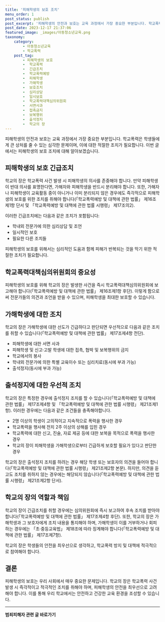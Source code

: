 ```yaml
---
title: '피해학생의 보호 조치'
menu_order: 1
post_status: publish
post_excerpt: '피해학생의 안전과 보호는 교육 과정에서 가장 중요한 부분입니다. 학교폭력은 학생들에게 큰 상처를 줄 수 있는 심각한 문제이며, 이에 대한 적절한 조치가 필요합니다. 이번 글에서는 피해학생의 보호 조치에 대해 알아보겠습니다.'
post_date: 2023-12-17 21:37:06
featured_image: _images/아동청소년교육.png
taxonomy:
    category:
        - 아동청소년교육
        - 학교폭력
    post_tag:
        - 피해학생의 보호
        -  학교폭력
        -  긴급조치
        -  학교폭력예방
        -  피해학생
        -  가해학생
        -  보호조치
        -  심리상담
        -  일시보호
        -  학교폭력대책심의위원회
        -  서면사과
        -  접촉금지
        -  보복행위
        -  출석정지
        -  학교의 장
---
```



피해학생의 안전과 보호는 교육 과정에서 가장 중요한 부분입니다. 학교폭력은 학생들에게 큰 상처를 줄 수 있는 심각한 문제이며, 이에 대한 적절한 조치가 필요합니다. 이번 글에서는 피해학생의 보호 조치에 대해 알아보겠습니다.

## 피해학생의 보호 긴급조치

학교의 장은 학교폭력 사건 발생 시 피해학생의 의사를 존중해야 합니다. 만약 피해학생이 반대 의사를 표명한다면, 가해자와 피해학생을 반드시 분리해야 합니다. 또한, 가해자나 피해학생이 교육활동 중이 아니거나 이미 분리되지 않은 경우에도 즉각적으로 피해학생의 보호를 위한 조치를 취해야 합니다(「학교폭력예방 및 대책에 관한 법률」 제16조제1항 단서 및 「학교폭력예방 및 대책에 관한 법률 시행령」 제17조의2).

이러한 긴급조치에는 다음과 같은 조치가 포함됩니다:

- 학내외 전문가에 의한 심리상담 및 조언
- 일시적인 보호
- 필요한 다른 조치들

피해학생의 보호를 위해서는 심리적인 도움과 함께 피해가 반복되는 것을 막기 위한 적절한 조치가 필요합니다.

## 학교폭력대책심의위원회의 중요성

피해학생의 보호를 위해 학교의 장은 발생한 사건을 즉시 학교폭력대책심의위원회에 보고해야 합니다(「학교폭력예방 및 대책에 관한 법률」 제16조제1항 후단). 이렇게 함으로써 전문가들의 의견과 조언을 받을 수 있으며, 피해학생을 최대한 보호할 수 있습니다.

## 가해학생에 대한 조치

학교의 장은 가해학생에 대한 선도가 긴급하다고 판단되면 우선적으로 다음과 같은 조치를 취할 수 있습니다(「학교폭력예방 및 대책에 관한 법률」 제17조제4항 전단).

- 피해학생에 대한 서면 사과
- 피해학생 및 신고·고발 학생에 대한 접촉, 협박 및 보복행위의 금지
- 학교에서의 봉사
- 학내외 전문가에 의한 특별 교육이수 또는 심리치료(동시에 부과 가능)
- 출석정지(동시에 부과 가능)

## 출석정지에 대한 우선적 조치

학교의 장은 특정한 경우에 출석정지 조치를 할 수 있습니다(「학교폭력예방 및 대책에 관한 법률」 제17조제4항 및 「학교폭력예방 및 대책에 관한 법률 시행령」 제21조제1항). 이러한 경우에는 다음과 같은 조건들을 충족해야합니다.

- 2명 이상의 학생이 고의적이고 지속적으로 폭력을 행사한 경우
- 학교폭력을 행사해 전치 2주 이상의 상해를 입힌 경우
- 학교폭력에 대한 신고, 진술, 자료 제공 등에 대한 보복을 목적으로 폭력을 행사한 경우
- 학교의 장이 피해학생을 가해학생으로부터 긴급하게 보호할 필요가 있다고 판단한 경우

학교의 장은 출석정지 조치를 하려는 경우 해당 학생 또는 보호자의 의견을 들어야 합니다(「학교폭력예방 및 대책에 관한 법률 시행령」 제21조제2항 본문). 하지만, 의견을 듣고도 조치를 취하지 않는 경우에는 해당되지 않습니다(「학교폭력예방 및 대책에 관한 법률 시행령」 제21조제2항 단서).

## 학교의 장의 역할과 책임

학교의 장이 긴급조치를 취할 경우에는 심의위원회에 즉시 보고하여 후속 조치를 받아야 합니다(「학교폭력예방 및 대책에 관한 법률」 제17조제4항 후단). 또한, 학교의 장은 가해학생과 그 보호자에게 조치 내용을 통지해야 하며, 가해학생이 이를 거부하거나 회피하는 경우에는 「초·중등교육법」 제18조에 따라 징계해야 합니다(「학교폭력예방 및 대책에 관한 법률」 제17조제7항).

학교의 장은 학생들의 안전을 최우선으로 생각하고, 학교폭력 방지 및 대책에 적극적으로 참여해야 합니다.

## 결론

피해학생의 보호는 우리 사회에서 매우 중요한 문제입니다. 학교의 장은 학교폭력 사건 발생 시 즉각적이고 적극적인 조치를 취해야 하며, 피해학생의 안전을 최우선으로 고려해야 합니다. 이를 통해 우리 학교에서는 안전하고 건강한 교육 환경을 조성할 수 있습니다.
<!-- wp:separator -->
<hr class="wp-block-separator has-alpha-channel-opacity"/>
<!-- /wp:separator -->

<!-- wp:group {"backgroundColor":"base","layout":{"type":"constrained"}} -->
<div class="wp-block-group has-base-background-color has-background"><!-- wp:paragraph {"align":"center","fontSize":"medium"} -->
<p class="has-text-align-center has-large-font-size"><strong>범죄피해자 관련 글 바로가기</strong></p>
<!-- /wp:paragraph -->


<!-- wp:latest-posts
{"categories":[{"id":30771,"count":19,"description":"","link":"https://uknowlaw.com/category/%eb%b2%94%ec%a3%84%ed%94%bc%ed%95%b4%ec%9e%90/","name":"범죄피해자","slug":"범죄피해자","taxonomy":"category","parent":0,"meta":[],"_links":{"self":[{"href":"https://uknowlaw.com/wp-json/wp/v2/categories/30771"}],"collection":[{"href":"https://uknowlaw.com/wp-json/wp/v2/categories"}],"about":[{"href":"https://uknowlaw.com/wp-json/wp/v2/taxonomies/category"}],"wp:post_type":[{"href":"https://uknowlaw.com/wp-json/wp/v2/posts?categories=30771"}],"curies":[{"name":"wp","href":"https://api.w.org/{rel}","templated":true}]}}],"postsToShow":100,"excerptLength":28,"postLayout":"grid","columns":2,"featuredImageAlign":"left","featuredImageSizeSlug":"large","fontSize":"small"} /--></div>
<!-- /wp:group -->